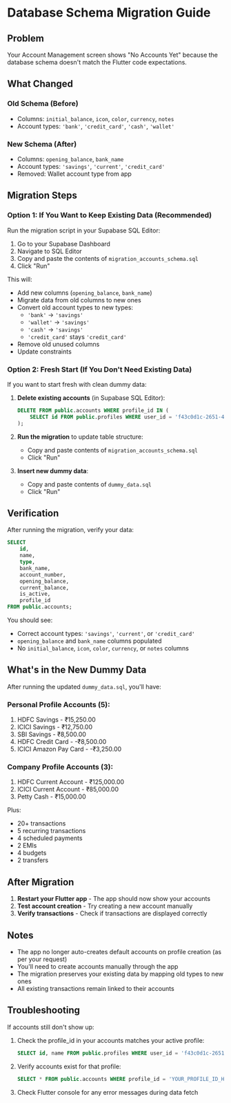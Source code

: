 # Database Schema Migration Guide

## Problem
Your Account Management screen shows "No Accounts Yet" because the database schema doesn't match the Flutter code expectations.

## What Changed

### Old Schema (Before)
- Columns: `initial_balance`, `icon`, `color`, `currency`, `notes`
- Account types: `'bank'`, `'credit_card'`, `'cash'`, `'wallet'`

### New Schema (After)
- Columns: `opening_balance`, `bank_name`
- Account types: `'savings'`, `'current'`, `'credit_card'`
- Removed: Wallet account type from app

## Migration Steps

### Option 1: If You Want to Keep Existing Data (Recommended)

Run the migration script in your Supabase SQL Editor:

1. Go to your Supabase Dashboard
2. Navigate to SQL Editor
3. Copy and paste the contents of `migration_accounts_schema.sql`
4. Click "Run"

This will:
- Add new columns (`opening_balance`, `bank_name`)
- Migrate data from old columns to new ones
- Convert old account types to new types:
  - `'bank'` → `'savings'`
  - `'wallet'` → `'savings'`
  - `'cash'` → `'savings'`
  - `'credit_card'` stays `'credit_card'`
- Remove old unused columns
- Update constraints

### Option 2: Fresh Start (If You Don't Need Existing Data)

If you want to start fresh with clean dummy data:

1. **Delete existing accounts** (in Supabase SQL Editor):
   ```sql
   DELETE FROM public.accounts WHERE profile_id IN (
       SELECT id FROM public.profiles WHERE user_id = 'f43c0d1c-2651-4779-b32d-050f41e11694'
   );
   ```

2. **Run the migration** to update table structure:
   - Copy and paste contents of `migration_accounts_schema.sql`
   - Click "Run"

3. **Insert new dummy data**:
   - Copy and paste contents of `dummy_data.sql`
   - Click "Run"

## Verification

After running the migration, verify your data:

```sql
SELECT
    id,
    name,
    type,
    bank_name,
    account_number,
    opening_balance,
    current_balance,
    is_active,
    profile_id
FROM public.accounts;
```

You should see:
- Correct account types: `'savings'`, `'current'`, or `'credit_card'`
- `opening_balance` and `bank_name` columns populated
- No `initial_balance`, `icon`, `color`, `currency`, or `notes` columns

## What's in the New Dummy Data

After running the updated `dummy_data.sql`, you'll have:

### Personal Profile Accounts (5):
1. HDFC Savings - ₹15,250.00
2. ICICI Savings - ₹12,750.00
3. SBI Savings - ₹8,500.00
4. HDFC Credit Card - -₹8,500.00
5. ICICI Amazon Pay Card - -₹3,250.00

### Company Profile Accounts (3):
1. HDFC Current Account - ₹125,000.00
2. ICICI Current Account - ₹85,000.00
3. Petty Cash - ₹15,000.00

Plus:
- 20+ transactions
- 5 recurring transactions
- 4 scheduled payments
- 2 EMIs
- 4 budgets
- 2 transfers

## After Migration

1. **Restart your Flutter app** - The app should now show your accounts
2. **Test account creation** - Try creating a new account manually
3. **Verify transactions** - Check if transactions are displayed correctly

## Notes

- The app no longer auto-creates default accounts on profile creation (as per your request)
- You'll need to create accounts manually through the app
- The migration preserves your existing data by mapping old types to new ones
- All existing transactions remain linked to their accounts

## Troubleshooting

If accounts still don't show up:

1. Check the profile_id in your accounts matches your active profile:
   ```sql
   SELECT id, name FROM public.profiles WHERE user_id = 'f43c0d1c-2651-4779-b32d-050f41e11694';
   ```

2. Verify accounts exist for that profile:
   ```sql
   SELECT * FROM public.accounts WHERE profile_id = 'YOUR_PROFILE_ID_HERE';
   ```

3. Check Flutter console for any error messages during data fetch
